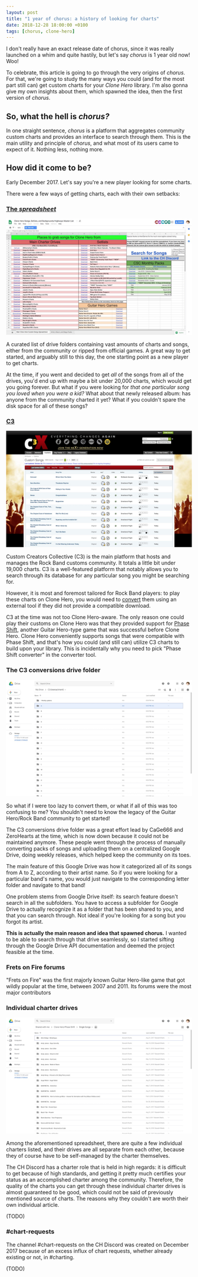 ```yaml
---
layout: post
title: "1 year of chorus: a history of looking for charts"
date: 2018-12-28 18:00:00 +0100
tags: [chorus, clone-hero]
---
```


I don't really have an exact release date of chorus, since it was really launched on a whim and quite hastily, but let's say *chorus* is 1 year old now! Woo!

To celebrate, this article is going to go through the very origins of *chorus*. For that, we're going to study the many ways you could (and for the most part still can) get custom charts for your *Clone Hero* library. I'm also gonna give my own insights about them, which spawned the idea, then the first version of *chorus*.

## So, what the hell is *chorus?*

In one straight sentence, *chorus* is a platform that aggregates community custom charts and provides an interface to search through them. This is the main utility and principle of *chorus*, and what most of its users came to expect of it. Nothing less, nothing more.

## How did it come to be?

Early December 2017. Let's say you're a new player looking for some charts.

There were a few ways of getting charts, each with their own setbacks:

### [The *spreadsheet*](https://docs.google.com/spreadsheets/d/13B823ukxdVMocowo1s5XnT3tzciOfruhUVePENKc01o/edit#gid=0)

![Screenshot of the "Clone Hero Songs, Setlists, and Backgrounds/Highways Master List" spreadsheet](/assets/1-year-of-chorus/spreadsheet.jpg)

A curated list of drive folders containing vast amounts of charts and songs, either from the community or ripped from official games. A great way to get started, and arguably still to this day, the one starting point as a new player to get charts.

At the time, if you went and decided to get *all* of the songs from all of the drives, you'd end up with maybe a bit under 20,000 charts, which would get you going forever. But what if you were looking for *that one particular song you loved when you were a kid?* What about that newly released album: has anyone from the community charted it yet? What if you couldn't spare the disk space for all of these songs?

### [C3](http://customscreators.com/index.php?/page/index.html)

![Screenshot of the "Custom Creators Collective" database of custom songs](/assets/1-year-of-chorus/c3.jpg)

Custom Creators Collective (C3) is the main platform that hosts and manages the Rock Band customs community. It totals a little bit under 19,000 charts. C3 is a well-featured platform that notably allows you to search through its database for any particular song you might be searching for.

However, it is most and foremost tailored for Rock Band players: to play these charts on Clone Hero, you would need to [convert](https://www.youtube.com/watch?v=G-r2s-etFQQ&feature=youtu.be) them using an external tool if they did not provide a compatible download.

C3 at the time was not too Clone Hero-aware. The only reason one could play their customs on Clone Hero was that they provided support for [Phase Shift](http://www.dwsk.co.uk/index_phase_shift.html), another Guitar Hero-type game that was successful before Clone Hero. Clone Hero conveniently supports songs that were compatible with Phase Shift, and that's how you could (and still can) utilize C3 charts to build upon your library. This is incidentally why you need to pick "Phase Shift converter" in the converter tool.

### The C3 conversions drive folder

![Screenshot of a reenactment of the C3 conversion drive](/assets/1-year-of-chorus/c3-conversions.jpg)

So what if I were too lazy to convert them, or what if all of this was too confusing to me? You shouldn't need to know the legacy of the Guitar Hero/Rock Band community to get started!

The C3 conversions drive folder was a great effort lead by CaGe666 and ZeroHearts at the time, which is now down because it could not be maintained anymore. These people went through the process of manually converting packs of songs and uploading them on a centralized Google Drive, doing weekly releases, which helped keep the community on its toes.

The main feature of this Google Drive was how it categorized all of its songs from A to Z, according to their artist name. So if you were looking for a particular band's name, you would just navigate to the corresponding letter folder and navigate to that band!

One problem stems from Google Drive itself: its search feature doesn't search in all the subfolders. You have to access a subfolder for Google Drive to actually recognize it as a folder that has been shared to you, and that you can search through. Not ideal if you're looking for a song but you forgot its artist.

**This is actually the main reason and idea that spawned chorus.** I wanted to be able to search through that drive seamlessly, so I started sifting through the Google Drive API documentation and deemed the project feasible at the time.

### Frets on Fire forums

"Frets on Fire" was the first majorly known Guitar Hero-like game that got wildly popular at the time, between 2007 and 2011. Its forums were the most major contributors

### Individual charter drives

![Screenshot of Siavash's "Single Songs" Google Drive folder](/assets/1-year-of-chorus/siavash-drive.jpg)

Among the aforementioned spreadsheet, there are quite a few individual charters listed, and their drives are all separate from each other, because they of course have to be self-managed by the charter themselves.

The CH Discord has a charter role that is held in high regards: it is difficult to get because of high standards, and getting it pretty much certifies your status as an accomplished charter among the community. Therefore, the quality of the charts you can get through these individual charter drives is almost guaranteed to be good, which could not be said of previously mentioned source of charts. The reasons why they couldn't are worth their own individual article.

(TODO)

### #chart-requests

The channel #chart-requests on the CH Discord was created on December 2017 because of an excess influx of chart requests, whether already existing or not, in #charting.

(TODO)